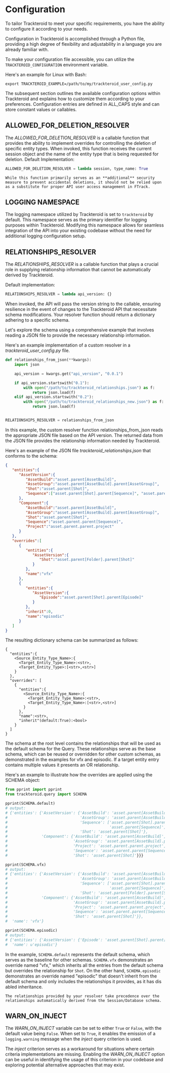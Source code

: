 # Configuration

To tailor Trackteroid to meet your specific requirements, you have the ability to configure it according to your needs.

Configuration in Trackteroid is accomplished through a Python file, providing a high degree of flexibility and adjustability in a language you are already familiar with.

To make your configuration file accessible, you can utilize the `TRACKTEROID_CONFIGURATION` environment variable.

Here's an example for Linux with Bash:
```shell
export TRACKTEROID_EXAMPLE=/path/to/my/trackteroid_user_config.py
```

The subsequent section outlines the available configuration options within Trackteroid and explains how to customize them according to your preferences.
Configuration entries are defined in ALL_CAPS style and can store constant values or callables.


## ALLOWED_FOR_DELETION_RESOLVER

The _ALLOWED_FOR_DELETION_RESOLVER_ is a callable function that provides the ability to implement overrides for controlling the deletion of specific entity types. When invoked, this function receives the current session object and the name of the entity type that is being requested for deletion.
Default Implementation:
```python
ALLOWED_FOR_DELETION_RESOLVER = lambda session, type_name: True
```

```{warning}
While this function primarily serves as an **additional** security measure to prevent accidental deletions, it should not be relied upon as a substitute for proper API user access management in FTrack.
```


## LOGGING NAMESPACE

The logging namespace utilized by Trackteroid is set to `trackteroid` by default. This namespace serves as the primary identifier for logging purposes within Trackteroid. Modifying this namespace allows for seamless integration of the API into your existing codebase without the need for additional logging configuration setup.


## RELATIONSHIPS_RESOLVER

The _RELATIONSHIPS_RESOLVER_ is a callable function that plays a crucial role in supplying relationship information that cannot be automatically derived by Trackteroid.

Default implementation:
```python
RELATIONSHIPS_RESOLVER = lambda api_version: {}
```

When invoked, the API will pass the version string to the callable, ensuring resilience in the event of changes to the Trackteroid API that necessitate schema modifications. Your resolver function should return a dictionary adhering to a specific schema.

Let's explore the schema using a comprehensive example that involves reading a JSON file to provide the necessary relationship information.

Here's an example implementation of a custom resolver in a _trackteroid_user_config.py_ file.

```python
def relationships_from_json(**kwargs):
    import json

    api_version = kwargs.get("api_version", "0.0.1")

    if api_version.startswith("0.1"):
        with open("/path/to/trackteroid_relationships.json") as f:
            return json.load(f)
    elif api_version.startswith("0.2"):
        with open("/path/to/trackteroid_relationships_new.json") as f:
            return json.load(f)


RELATIONSHIPS_RESOLVER = relationships_from_json
```
In this example, the custom resolver function relationships_from_json reads the appropriate JSON file based on the API version. The returned data from the JSON file provides the relationship information needed by Trackteroid.

Here's an example of the JSON file _trackteroid_relationships.json_ that conforms to the schema:

```json
{
   "entities":{
      "AssetVersion":{
         "AssetBuild":"asset.parent[AssetBuild]",
         "AssetGroup":"asset.parent[AssetBuild].parent[AssetGroup]",
         "Shot":"asset.parent[Shot]",
         "Sequence":["asset.parent[Shot].parent[Sequence]", "asset.parent[Sequence]"]
      },
      "Component":{
         "AssetBuild":"asset.parent[AssetBuild]",
         "AssetGroup":"asset.parent[AssetBuild].parent[AssetGroup]",
         "Shot":"asset.parent[Shot]",
         "Sequence":"asset.parent.parent[Sequence]",
         "Project":"asset.parent.parent.project"
      }
   },
   "overrides":[
      {
         "entities":{
            "AssetVersion":{
               "Shot":"asset.parent[Folder].parent[Shot]"
            }
         },
         "name":"vfx"
      },
      {
         "entities":{
            "AssetVersion":{
               "Episode":"asset.parent[Shot].parent[Episode]"
            }
         },
         "inherit":0,
         "name":"episodic"
      }
   ]
}
```

The resulting dictionary schema can be summarized as follows:

```
{
  "entities":{
    <Source_Entity_Type_Name>:{
      <Target_Entity_Type_Name>:<str>,
      <Target_Entity_Type>:[<str>,<str>]
    }
  },
  "overrides": [
    {
      "entities":{
        <Source_Entity_Type_Name>:{
          <Target_Entity_Type_Name>:<str>,
          <Target_Entity_Type_Name>:[<str>,<str>]
        }
      },
      "name":<str>,
      "inherit"(default:True):<bool>
    }
  ]
}
```

The schema at the root level contains the relationships that will be used as the default schema for the Query. These relationships serve as the base schema, which can be reused or overridden for other custom schemas, as demonstrated in the examples for vfx and episodic.
If a target entity entry contains multiple values it presents an OR relationship.

Here's an example to illustrate how the overrides are applied using the SCHEMA object:
```python
from pprint import pprint
from trackteroid.query import SCHEMA

pprint(SCHEMA.default)
# output: 
# {'entities': {'AssetVersion': {'AssetBuild': 'asset.parent[AssetBuild]',
#                                'AssetGroup': 'asset.parent[AssetBuild].parent[AssetGroup]',
#                                'Sequence': ['asset.parent[Shot].parent[Sequence]',
#                                             'asset.parent[Sequence]'],
#                                'Shot': 'asset.parent[Shot]'},
#               'Component': {'AssetBuild': 'asset.parent[AssetBuild]',
#                             'AssetGroup': 'asset.parent[AssetBuild].parent[AssetGroup]',
#                             'Project': 'asset.parent.parent.project',
#                             'Sequence': 'asset.parent.parent[Sequence]',
#                             'Shot': 'asset.parent[Shot]'}}}

pprint(SCHEMA.vfx)
# output: 
# {'entities': {'AssetVersion': {'AssetBuild': 'asset.parent[AssetBuild]',
#                                'AssetGroup': 'asset.parent[AssetBuild].parent[AssetGroup]',
#                                'Sequence': ['asset.parent[Shot].parent[Sequence]',
#                                             'asset.parent[Sequence]'],
#                                'Shot': 'asset.parent[Folder].parent[Shot]'},
#               'Component': {'AssetBuild': 'asset.parent[AssetBuild]',
#                             'AssetGroup': 'asset.parent[AssetBuild].parent[AssetGroup]',
#                             'Project': 'asset.parent.parent.project',
#                             'Sequence': 'asset.parent.parent[Sequence]',
#                             'Shot': 'asset.parent[Shot]'}},
#  'name': 'vfx'}

pprint(SCHEMA.episodic)
# output:
# {'entities': {'AssetVersion': {'Episode': 'asset.parent[Shot].parent[Episode]'}},
#  'name': u'episodic'}
```

In the example, `SCHEMA.default` represents the default schema, which serves as the baseline for other schemas. `SCHEMA.vfx` demonstrates an override named "vfx," which inherits all the entries from the default schema but overrides the relationship for `Shot`. On the other hand, `SCHEMA.episodic` demonstrates an override named "episodic" that doesn't inherit from the default schema and only includes the relationships it provides, as it has dis abled inheritance. 
```{warning}
The relationships provided by your resolver take precedence over the relationships automatically derived from the Session/Database schema.
```


## WARN_ON_INJECT 

The _WARN_ON_INJECT_ variable can be set to either `True` or `False`, with the default value being `False`. When set to `True`, it enables the emission of a `logging.warning` message when the _inject_ query criterion is used.

The _inject_ criterion serves as a workaround for situations where certain criteria implementations are missing. Enabling the _WARN_ON_INJECT_ option can be useful in identifying the usage of this criterion in your codebase and exploring potential alternative approaches that may exist.
